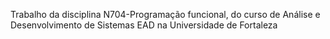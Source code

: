 Trabalho da disciplina N704-Programação funcional, do curso de Análise e Desenvolvimento de Sistemas EAD na Universidade de Fortaleza
